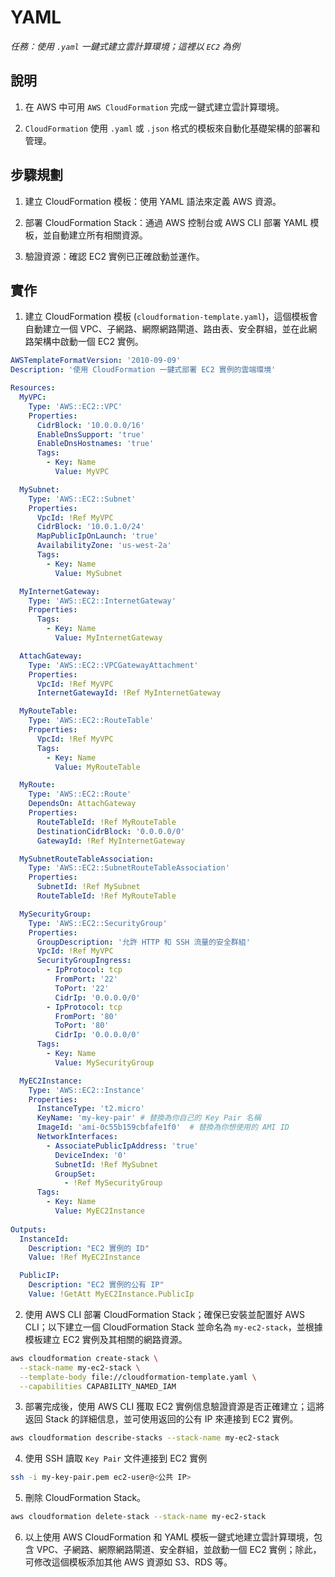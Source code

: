 # YAML

_任務：使用 `.yaml` 一鍵式建立雲計算環境；這裡以 `EC2` 為例_

## 說明

1. 在 AWS 中可用 `AWS CloudFormation` 完成一鍵式建立雲計算環境。

2. `CloudFormation` 使用 `.yaml` 或 `.json` 格式的模板來自動化基礎架構的部署和管理。


## 步驟規劃

1. 建立 CloudFormation 模板：使用 YAML 語法來定義 AWS 資源。

2. 部署 CloudFormation Stack：通過 AWS 控制台或 AWS CLI 部署 YAML 模板，並自動建立所有相關資源。

3. 驗證資源：確認 EC2 實例已正確啟動並運作。

## 實作 

1. 建立 CloudFormation 模板 (`cloudformation-template.yaml`)，這個模板會自動建立一個 VPC、子網路、網際網路閘道、路由表、安全群組，並在此網路架構中啟動一個 EC2 實例。

```yaml
AWSTemplateFormatVersion: '2010-09-09'
Description: '使用 CloudFormation 一鍵式部署 EC2 實例的雲端環境'

Resources:
  MyVPC:
    Type: 'AWS::EC2::VPC'
    Properties: 
      CidrBlock: '10.0.0.0/16'
      EnableDnsSupport: 'true'
      EnableDnsHostnames: 'true'
      Tags: 
        - Key: Name
          Value: MyVPC

  MySubnet:
    Type: 'AWS::EC2::Subnet'
    Properties:
      VpcId: !Ref MyVPC
      CidrBlock: '10.0.1.0/24'
      MapPublicIpOnLaunch: 'true'
      AvailabilityZone: 'us-west-2a'
      Tags:
        - Key: Name
          Value: MySubnet

  MyInternetGateway:
    Type: 'AWS::EC2::InternetGateway'
    Properties: 
      Tags:
        - Key: Name
          Value: MyInternetGateway

  AttachGateway:
    Type: 'AWS::EC2::VPCGatewayAttachment'
    Properties: 
      VpcId: !Ref MyVPC
      InternetGatewayId: !Ref MyInternetGateway

  MyRouteTable:
    Type: 'AWS::EC2::RouteTable'
    Properties: 
      VpcId: !Ref MyVPC
      Tags:
        - Key: Name
          Value: MyRouteTable

  MyRoute:
    Type: 'AWS::EC2::Route'
    DependsOn: AttachGateway
    Properties: 
      RouteTableId: !Ref MyRouteTable
      DestinationCidrBlock: '0.0.0.0/0'
      GatewayId: !Ref MyInternetGateway

  MySubnetRouteTableAssociation:
    Type: 'AWS::EC2::SubnetRouteTableAssociation'
    Properties: 
      SubnetId: !Ref MySubnet
      RouteTableId: !Ref MyRouteTable

  MySecurityGroup:
    Type: 'AWS::EC2::SecurityGroup'
    Properties: 
      GroupDescription: '允許 HTTP 和 SSH 流量的安全群組'
      VpcId: !Ref MyVPC
      SecurityGroupIngress: 
        - IpProtocol: tcp
          FromPort: '22'
          ToPort: '22'
          CidrIp: '0.0.0.0/0'
        - IpProtocol: tcp
          FromPort: '80'
          ToPort: '80'
          CidrIp: '0.0.0.0/0'
      Tags:
        - Key: Name
          Value: MySecurityGroup

  MyEC2Instance:
    Type: 'AWS::EC2::Instance'
    Properties: 
      InstanceType: 't2.micro'
      KeyName: 'my-key-pair' # 替換為你自己的 Key Pair 名稱
      ImageId: 'ami-0c55b159cbfafe1f0'  # 替換為你想使用的 AMI ID
      NetworkInterfaces: 
        - AssociatePublicIpAddress: 'true'
          DeviceIndex: '0'
          SubnetId: !Ref MySubnet
          GroupSet: 
            - !Ref MySecurityGroup
      Tags:
        - Key: Name
          Value: MyEC2Instance
          
Outputs:
  InstanceId:
    Description: "EC2 實例的 ID"
    Value: !Ref MyEC2Instance

  PublicIP:
    Description: "EC2 實例的公有 IP"
    Value: !GetAtt MyEC2Instance.PublicIp
```

2. 使用 AWS CLI 部署 CloudFormation Stack；確保已安裝並配置好 AWS CLI；以下建立一個 CloudFormation Stack 並命名為 `my-ec2-stack`，並根據模板建立 EC2 實例及其相關的網路資源。

```bash
aws cloudformation create-stack \
  --stack-name my-ec2-stack \
  --template-body file://cloudformation-template.yaml \
  --capabilities CAPABILITY_NAMED_IAM
```



3. 部署完成後，使用 AWS CLI 獲取 EC2 實例信息驗證資源是否正確建立；這將返回 Stack 的詳細信息，並可使用返回的公有 IP 來連接到 EC2 實例。


```bash
aws cloudformation describe-stacks --stack-name my-ec2-stack
```



4. 使用 SSH 讀取 `Key Pair` 文件連接到 EC2 實例

```bash
ssh -i my-key-pair.pem ec2-user@<公共 IP>
```

5. 刪除 CloudFormation Stack。

```bash
aws cloudformation delete-stack --stack-name my-ec2-stack
```

6. 以上使用 AWS CloudFormation 和 YAML 模板一鍵式地建立雲計算環境，包含 VPC、子網路、網際網路閘道、安全群組，並啟動一個 EC2 實例；除此，可修改這個模板添加其他 AWS 資源如 S3、RDS 等。